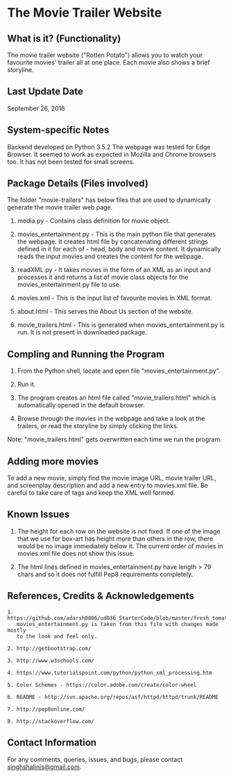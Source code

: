 The Movie Trailer Website
=========================


What is it? (Functionality)
---------------------------
The movie trailer website ("Rotten Potato") allows you to watch your favourite 
movies' trailer all at one place. Each movie also shows a brief storyline. 


Last Update Date
-----------------
September 26, 2016


System-specific Notes
----------------------
Backend developed on Python 3.5.2
The webpage was tested for Edge Browser. It seemed to work as expected in 
Mozilla and Chrome browsers too. It has not been tested for small screens.


Package Details (Files involved) 
-------------------------------
The folder "movie-trailers" has below files that are used to dynamically 
generate the movie trailer web page. 

  1. media.py - Contains class definition for movie object.
  
  2. movies_entertainment.py - This is the main python file that generates the 
	 webpage. It creates html file by concatenating different strings defined 
	 in it for each of - head, body and movie content. It dynamically reads the
	 input movies and creates the content for the webpage.
	 
  3. readXML.py - It takes movies in the form of an XML as an input and 
	 processes it and returns a list of movie class objects for the 
	 movies_entertainment.py file to use.
	 
  4. movies.xml - This is the input list of favourite movies in XML format.
  
  5. about.html - This serves the About Us section of the website. 
  
  6. movie_trailers.html - This is generated when movies_entertainment.py is
	 run. It is not present in downloaded package.

	
Compling and Running the Program
---------------------------------
  1. From the Python shell, locate and open file "movies_entertainment.py".
  
  2. Run it.
  
  3. The program creates an html file called "movie_trailers.html" which is
	 automatically opened in the default browser. 
  
  4. Browse through the movies in the webpage and take a look at the trailers, 
	 or read the storyline by simply clicking the links.
	 
Note: "movie_trailers.html" gets overwritten each time we run the program.


Adding more movies
-------------------
To add a new movie, simply find the movie image URL, movie trailer URL, and 
screenplay description and add a new entry to movies.xml file. Be careful to
take care of tags and keep the XML well formed.


Known Issues
-------------
1. The height for each row on the website is not fixed. If one of the image 
   that we use for box-art has height more than others in the row, there would
   be no image immediately below it. The current order of movies in movies.xml 
   file does not show this issue.
   
2. The html lines defined in movies_entertainment.py have length > 79 chars and so 
   it does not fulfill Pep8 requirements completely. 
   
   
References, Credits & Acknowledgements
---------------------------------------
	1. https://github.com/adarsh0806/ud036_StarterCode/blob/master/fresh_tomatoes.py
	   movies_entertainment.py is taken from this file with changes made mostly
	   to the look and feel only.
	   
	2. http://getbootstrap.com/	
	
	3. http://www.w3schools.com/	
	
	4. https://www.tutorialspoint.com/python/python_xml_processing.htm	
	
	5. Color Schemes - https://color.adobe.com/create/color-wheel
	
	6. README - http://svn.apache.org/repos/asf/httpd/httpd/trunk/README
    
    7. http://pep8online.com/
    
    8. http://stackoverflow.com/


Contact Information
--------------------
For any comments, queries, issues, and bugs, please contact singhshalinis@gmail.com.
